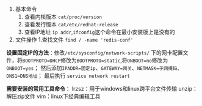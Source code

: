 1. 基本命令
    1. 查看内核版本 `cat/proc/version`
    2. 查看发行版本 `cat/etc/redhat-release`
    3. 查看IP地址 `ip addr`,`ifconfig`这个命令在最小安装版上是没有的
2. 文件操作
    1.查找文件 `find / -name 'redis-conf' `



**设置固定IP的方法**：修改`/etc/sysconfig/network-scripts/` 下的网卡配置文件，将`BOOTPROTO=DHCP`修改为`BOOTPROTO=static`,将`ONBOOT=no`修改为`ONBOOT=yes`；
然后添加`IPADDR=固定ip`、`GATEWAY=网关`、`NETMASK=子网掩码`、`DNS1=DNS地址`；
最后执行 `service network restart`

**需要安装的常用工具命令**：
lrzsz：用于windows和linux跨平台文件传输
unzip：解压zip文件
vim：linux下经典编辑工具